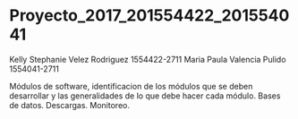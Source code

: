 # Proyecto_2017_201554422_201554041
Kelly Stephanie Velez Rodriguez 1554422-2711
Maria Paula Valencia Pulido 1554041-2711

Módulos de software, identificacion de los módulos que se deben desarrollar y las generalidades
de lo que debe hacer cada módulo.
Bases de datos.
Descargas.
Monitoreo.
